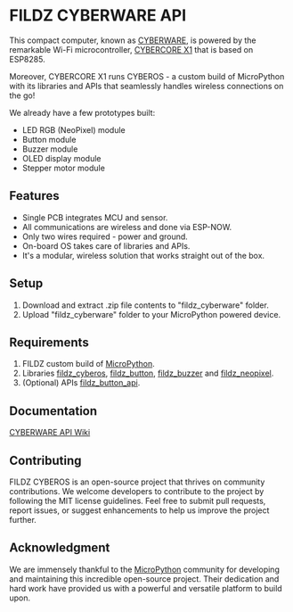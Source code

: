 # FILDZ CYBERWARE API

This compact computer, known as [CYBERWARE](https://www.indiegogo.com/projects/cyberware-next-gen-wireless-prototyping-platform/coming_soon), is powered by the remarkable Wi-Fi microcontroller, [CYBERCORE X1](https://www.indiegogo.com/projects/cybercore-x1-a-tiny-wi-fi-module#/) that is based on ESP8285.

Moreover, CYBERCORE X1 runs CYBEROS - a custom build of MicroPython with its libraries and APIs that seamlessly handles wireless connections on the go!

We already have a few prototypes built:
* LED RGB (NeoPixel) module
* Button module
* Buzzer module
* OLED display module
* Stepper motor module

## Features

* Single PCB integrates MCU and sensor.
* All communications are wireless and done via ESP-NOW.
* Only two wires required - power and ground.
* On-board OS takes care of libraries and APIs.
* It's a modular, wireless solution that works straight out of the box.

## Setup

1. Download and extract .zip file contents to "fildz_cyberware" folder.
2. Upload "fildz_cyberware" folder to your MicroPython powered device.

## Requirements

1. FILDZ custom build of [MicroPython](https://github.com/fildz-official/micropython/tree/cyberware).
2. Libraries [fildz_cyberos](https://github.com/fildz-official/FILDZ_CYBEROS), [fildz_button](https://github.com/fildz-official/FILDZ_CYBEROS_Button), [fildz_buzzer](https://github.com/fildz-official/FILDZ_CYBEROS_Buzzer) and [fildz_neopixel](https://github.com/fildz-official/FILDZ_CYBEROS_NeoPixel).
3. (Optional) APIs [fildz_button_api](https://github.com/fildz-official).

## Documentation

[CYBERWARE API Wiki](https://github.com/fildz-official/FILDZ_CYBERWARE/wiki)

## Contributing

FILDZ CYBEROS is an open-source project that thrives on community contributions. We welcome developers to contribute to the project by following the MIT license guidelines. Feel free to submit pull requests, report issues, or suggest enhancements to help us improve the project further.

## Acknowledgment 

We are immensely thankful to the [MicroPython](https://github.com/micropython/micropython) community for developing and maintaining this incredible open-source project. Their dedication and hard work have provided us with a powerful and versatile platform to build upon.
